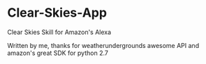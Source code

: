 # Clear-Skies-App
Clear Skies Skill for Amazon's Alexa

Written by me, thanks for weatherundergrounds awesome API and amazon's great SDK for python 2.7
